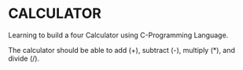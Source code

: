 # CALCULATOR
Learning to build a four Calculator using C-Programming Language.

The calculator should be able to add (+), subtract (-), multiply (*), and divide (/).
